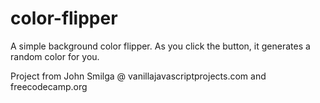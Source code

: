 # color-flipper

A simple background color flipper. As you click the button, it generates a random color for you.

Project from John Smilga @ vanillajavascriptprojects.com and freecodecamp.org
